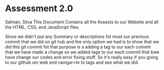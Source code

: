 # Assessment 2.0
 Salman, Silva
 This Document Contains all the Assests to our Website
 and all the HTML, CSS, and JavaScript files.

Since we didn't put any Summary or descriptions fot most our previous commit that we did on git hub and the only option we had is to show that we did this git commit fot that purpose is a adding a tag to our each commit that we have made a change so we added tags to our each commit that bwe have change our codes and error fixing stuff. So it's really easy if you going to our github uin web and navigar=te to tags and see what we did.